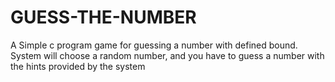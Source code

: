 # GUESS-THE-NUMBER
A Simple c program game for guessing a number with defined bound.   
System will choose a random number, and you have to guess a number with the hints provided by the system
